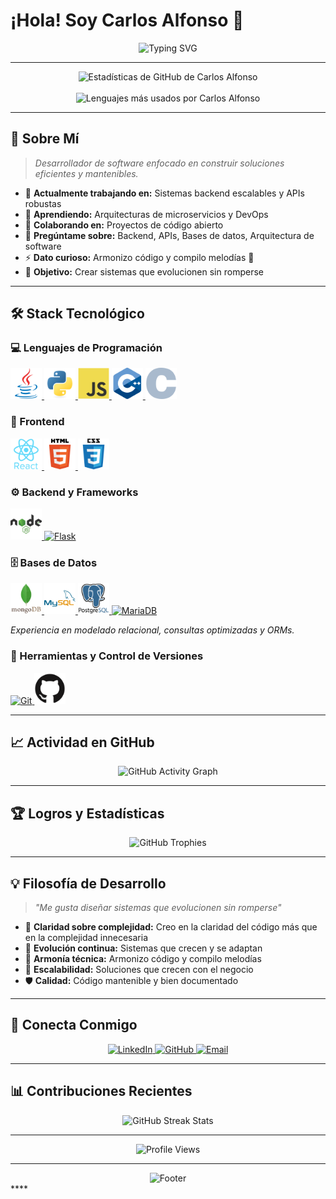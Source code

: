 # ¡Hola! Soy Carlos Alfonso 👋

<div align="center">
  <img src="https://readme-typing-svg.demolab.com?font=Fira+Code&size=22&duration=3000&pause=1000&color=667eea&center=true&vCenter=true&width=600&lines=Armonizando+c%C3%B3digo%2C+compilando+melod%C3%ADas.;Desarrollador+de+software+apasionado;Construyendo+soluciones+eficientes" alt="Typing SVG" />
</div>

---

<div align="center">
  <img src="https://github-readme-stats.vercel.app/api?username=CarlosAHP&show_icons=true&theme=dracula&include_all_commits=true&count_private=true&hide_border=true" alt="Estadísticas de GitHub de Carlos Alfonso" />
  <br/><br/>
  <img src="https://github-readme-stats.vercel.app/api/top-langs/?username=CarlosAHP&layout=compact&langs_count=8&theme=dracula&hide_border=true" alt="Lenguajes más usados por Carlos Alfonso"/>
</div>

---

## 🚀 Sobre Mí

> *Desarrollador de software enfocado en construir soluciones eficientes y mantenibles.*

- 🔭 **Actualmente trabajando en:** Sistemas backend escalables y APIs robustas
- 🌱 **Aprendiendo:** Arquitecturas de microservicios y DevOps
- 👯 **Colaborando en:** Proyectos de código abierto
- 💬 **Pregúntame sobre:** Backend, APIs, Bases de datos, Arquitectura de software
- ⚡ **Dato curioso:** Armonizo código y compilo melodías 🎵
- 🎯 **Objetivo:** Crear sistemas que evolucionen sin romperse

---

## 🛠️ Stack Tecnológico

### 💻 Lenguajes de Programación
<p align="left">
  <a href="https://www.java.com" target="_blank" rel="noreferrer"> 
    <img src="https://raw.githubusercontent.com/devicons/devicon/master/icons/java/java-original.svg" width="50" height="50" alt="Java"/> 
  </a>
  <a href="https://www.python.org" target="_blank" rel="noreferrer"> 
    <img src="https://raw.githubusercontent.com/devicons/devicon/master/icons/python/python-original.svg" width="50" height="50" alt="Python"/> 
  </a>
  <a href="https://developer.mozilla.org/en-US/docs/Web/JavaScript" target="_blank" rel="noreferrer"> 
    <img src="https://raw.githubusercontent.com/devicons/devicon/master/icons/javascript/javascript-original.svg" width="50" height="50" alt="JavaScript"/> 
  </a>
  <a href="https://www.cplusplus.com/" target="_blank" rel="noreferrer"> 
    <img src="https://raw.githubusercontent.com/devicons/devicon/master/icons/cplusplus/cplusplus-original.svg" width="50" height="50" alt="C++"/> 
  </a>
  <a href="https://www.cprogramming.com/" target="_blank" rel="noreferrer"> 
    <img src="https://raw.githubusercontent.com/devicons/devicon/master/icons/c/c-original.svg" width="50" height="50" alt="C"/> 
  </a>
</p>

### 🎨 Frontend
<p align="left">
  <a href="https://reactjs.org/" target="_blank" rel="noreferrer"> 
    <img src="https://raw.githubusercontent.com/devicons/devicon/master/icons/react/react-original-wordmark.svg" width="50" height="50" alt="React"/> 
  </a>
  <a href="https://www.w3.org/html/" target="_blank" rel="noreferrer"> 
    <img src="https://raw.githubusercontent.com/devicons/devicon/master/icons/html5/html5-original-wordmark.svg" width="50" height="50" alt="HTML5"/> 
  </a>
  <a href="https://www.w3schools.com/css/" target="_blank" rel="noreferrer"> 
    <img src="https://raw.githubusercontent.com/devicons/devicon/master/icons/css3/css3-original-wordmark.svg" width="50" height="50" alt="CSS3"/> 
  </a>
</p>

### ⚙️ Backend y Frameworks
<p align="left">
  <a href="https://nodejs.org" target="_blank" rel="noreferrer"> 
    <img src="https://raw.githubusercontent.com/devicons/devicon/master/icons/nodejs/nodejs-original-wordmark.svg" width="50" height="50" alt="Node.js"/> 
  </a>
  <a href="https://flask.palletsprojects.com/" target="_blank" rel="noreferrer"> 
    <img src="https://www.vectorlogo.zone/logos/pocoo_flask/pocoo_flask-icon.svg" width="50" height="50" alt="Flask"/> 
  </a>
</p>

### 🗄️ Bases de Datos
<p align="left">
  <a href="https://www.mongodb.com/" target="_blank" rel="noreferrer"> 
    <img src="https://raw.githubusercontent.com/devicons/devicon/master/icons/mongodb/mongodb-original-wordmark.svg" width="50" height="50" alt="MongoDB"/> 
  </a>
  <a href="https://www.mysql.com/" target="_blank" rel="noreferrer"> 
    <img src="https://raw.githubusercontent.com/devicons/devicon/master/icons/mysql/mysql-original-wordmark.svg" width="50" height="50" alt="MySQL"/> 
  </a>
  <a href="https://www.postgresql.org" target="_blank" rel="noreferrer"> 
    <img src="https://raw.githubusercontent.com/devicons/devicon/master/icons/postgresql/postgresql-original-wordmark.svg" width="50" height="50" alt="PostgreSQL"/> 
  </a>
  <a href="https://mariadb.org/" target="_blank" rel="noreferrer"> 
    <img src="https://www.vectorlogo.zone/logos/mariadb/mariadb-icon.svg" width="50" height="50" alt="MariaDB"/> 
  </a>
</p>

*Experiencia en modelado relacional, consultas optimizadas y ORMs.*

### 🔧 Herramientas y Control de Versiones
<p align="left">
  <a href="https://git-scm.com/" target="_blank" rel="noreferrer"> 
    <img src="https://www.vectorlogo.zone/logos/git-scm/git-scm-icon.svg" width="50" height="50" alt="Git"/> 
  </a>
  <a href="https://github.com/" target="_blank" rel="noreferrer"> 
    <img src="https://raw.githubusercontent.com/devicons/devicon/master/icons/github/github-original.svg" width="50" height="50" alt="GitHub"/> 
  </a>
</p>

---

## 📈 Actividad en GitHub

<div align="center">
  <img src="https://github-readme-activity-graph.vercel.app/graph?username=CarlosAHP&theme=dracula&hide_border=true" alt="GitHub Activity Graph" />
</div>

---

## 🏆 Logros y Estadísticas

<div align="center">
  <img src="https://github-profile-trophy.vercel.app/?username=CarlosAHP&theme=dracula&no-frame=true&column=7" alt="GitHub Trophies" />
</div>

---

## 💡 Filosofía de Desarrollo

> *"Me gusta diseñar sistemas que evolucionen sin romperse"*

- 🎯 **Claridad sobre complejidad:** Creo en la claridad del código más que en la complejidad innecesaria
- 🔄 **Evolución continua:** Sistemas que crecen y se adaptan
- 🎵 **Armonía técnica:** Armonizo código y compilo melodías
- 🚀 **Escalabilidad:** Soluciones que crecen con el negocio
- 🛡️ **Calidad:** Código mantenible y bien documentado

---

## 🤝 Conecta Conmigo

<div align="center">
  <a href="https://www.linkedin.com/in/carlos-hernandez-34163a1a8/" target="_blank">
    <img src="https://img.shields.io/badge/LinkedIn-0077B5?style=for-the-badge&logo=linkedin&logoColor=white" alt="LinkedIn"/>
  </a>
  <a href="https://github.com/CarlosAHP" target="_blank">
    <img src="https://img.shields.io/badge/GitHub-100000?style=for-the-badge&logo=github&logoColor=white" alt="GitHub"/>
  </a>
  <a href="mailto:alfonsocarlos200@gmail.com">
    <img src="https://img.shields.io/badge/Email-D14836?style=for-the-badge&logo=gmail&logoColor=white" alt="Email"/>
  </a>
</div>

---

## 📊 Contribuciones Recientes

<div align="center">
  <img src="https://github-readme-streak-stats.herokuapp.com/?user=CarlosAHP&theme=dracula&hide_border=true" alt="GitHub Streak Stats" />
</div>

---

<div align="center">
  <img src="https://komarev.com/ghpvc/?username=CarlosAHP&style=flat-square&color=667eea" alt="Profile Views" />
</div>

---

<div align="center">
  <img src="https://capsule-render.vercel.app/api?type=waving&color=gradient&height=100&section=footer" alt="Footer" />
</div>
****
